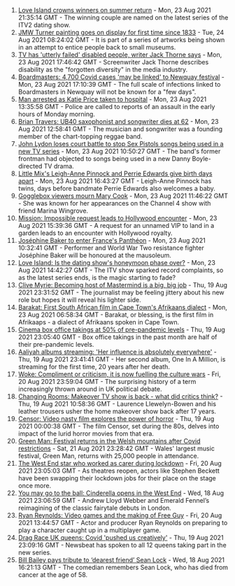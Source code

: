 1. [Love Island crowns winners on summer return](https://www.bbc.co.uk/news/entertainment-arts-58306258) - Mon, 23 Aug 2021 21:35:14 GMT - The winning couple are named on the latest series of the ITV2 dating show.
2. [JMW Turner painting goes on display for first time since 1833](https://www.bbc.co.uk/news/entertainment-arts-58315142) - Tue, 24 Aug 2021 08:24:02 GMT - It is part of a series of artworks being shown in an attempt to entice people back to small museums.
3. [TV has 'utterly failed' disabled people, writer Jack Thorne says](https://www.bbc.co.uk/news/entertainment-arts-58308700) - Mon, 23 Aug 2021 17:46:42 GMT - Screenwriter Jack Thorne describes disability as the "forgotten diversity" in the media industry.
4. [Boardmasters: 4,700 Covid cases 'may be linked' to Newquay festival](https://www.bbc.co.uk/news/uk-england-cornwall-58309660) - Mon, 23 Aug 2021 17:10:39 GMT - The full scale of infections linked to Boardmasters in Newquay will not be known for a "few days".
5. [Man arrested as Katie Price taken to hospital](https://www.bbc.co.uk/news/uk-england-essex-58257403) - Mon, 23 Aug 2021 13:35:58 GMT - Police are called to reports of an assault in the early hours of Monday morning.
6. [Brian Travers: UB40 saxophonist and songwriter dies at 62](https://www.bbc.co.uk/news/entertainment-arts-58307306) - Mon, 23 Aug 2021 12:58:41 GMT - The musician and songwriter was a founding member of the chart-topping reggae band.
7. [John Lydon loses court battle to stop Sex Pistols songs being used in a new TV series](https://www.bbc.co.uk/news/entertainment-arts-58303879) - Mon, 23 Aug 2021 10:50:27 GMT - The band's former frontman had objected to songs being used in a new Danny Boyle-directed TV drama.
8. [Little Mix's Leigh-Anne Pinnock and Perrie Edwards give birth days apart](https://www.bbc.co.uk/news/entertainment-arts-58307310) - Mon, 23 Aug 2021 16:43:27 GMT - Leigh-Anne Pinnock has twins, days before bandmate Perrie Edwards also welcomes a baby.
9. [Gogglebox viewers mourn Mary Cook](https://www.bbc.co.uk/news/entertainment-arts-58305900) - Mon, 23 Aug 2021 11:46:22 GMT - She was known for her appearances on the Channel 4 show with friend Marina Wingrove.
10. [Mission: Impossible request leads to Hollywood encounter](https://www.bbc.co.uk/news/uk-england-birmingham-58305506) - Mon, 23 Aug 2021 15:39:36 GMT - A request for an unnamed VIP to land in a garden leads to an encounter with Hollywood royalty.
11. [Joséphine Baker to enter France's Panthéon](https://www.bbc.co.uk/news/world-europe-58303919) - Mon, 23 Aug 2021 10:32:41 GMT - Performer and World War Two resistance fighter Joséphine Baker will be honoured at the mausoleum.
12. [Love Island: Is the dating show's honeymoon phase over?](https://www.bbc.co.uk/news/entertainment-arts-58270729) - Mon, 23 Aug 2021 14:42:27 GMT - The ITV show sparked record complaints, so as the latest series ends, is the magic starting to fade?
13. [Clive Myrie: Becoming host of Mastermind is a big, big job](https://www.bbc.co.uk/news/entertainment-arts-58150617) - Thu, 19 Aug 2021 23:31:52 GMT - The journalist may be feeling jittery about his new role but hopes it will reveal his lighter side.
14. [Barakat: First South African film in Cape Town's Afrikaans dialect](https://www.bbc.co.uk/news/world-africa-58189393) - Mon, 23 Aug 2021 06:58:34 GMT - Barakat, or blessing, is the first film in Afrikaaps - a dialect of Afrikaans spoken in Cape Town.
15. [Cinema box office takings at 50% of pre-pandemic levels](https://www.bbc.co.uk/news/entertainment-arts-58270577) - Thu, 19 Aug 2021 23:05:40 GMT - Box office takings in the past month are half of their pre-pandemic levels.
16. [Aaliyah albums streaming: 'Her influence is absolutely everywhere'](https://www.bbc.co.uk/news/newsbeat-58246480) - Thu, 19 Aug 2021 23:41:41 GMT - Her second album, One In A Million, is streaming for the first time, 20 years after her death.
17. [Woke: Compliment or criticism, it is now fuelling the culture wars](https://www.bbc.co.uk/news/uk-politics-58281576) - Fri, 20 Aug 2021 23:59:04 GMT - The surprising history of a term increasingly thrown around in UK political debate.
18. [Changing Rooms: Makeover TV show is back - what did critics think?](https://www.bbc.co.uk/news/entertainment-arts-58267000) - Thu, 19 Aug 2021 10:58:36 GMT - Laurence Llewelyn-Bowen and his leather trousers usher the home makeover show back after 17 years.
19. [Censor: Video nasty film explores the power of horror](https://www.bbc.co.uk/news/entertainment-arts-58246426) - Thu, 19 Aug 2021 00:00:38 GMT - The film Censor, set during the 80s, delves into impact of the lurid horror movies from that era.
20. [Green Man: Festival returns in the Welsh mountains after Covid restrictions](https://www.bbc.co.uk/news/entertainment-arts-58282999) - Sat, 21 Aug 2021 23:28:42 GMT - Wales' largest music festival, Green Man, returns with 25,000 people in attendance.
21. [The West End star who worked as carer during lockdown](https://www.bbc.co.uk/news/entertainment-arts-58080453) - Fri, 20 Aug 2021 23:05:03 GMT - As theatres reopen, actors like Stephen Beckett have been swapping their lockdown jobs for their place on the stage once more.
22. [You may go to the ball: Cinderella opens in the West End](https://www.bbc.co.uk/news/entertainment-arts-58260252) - Wed, 18 Aug 2021 23:06:59 GMT - Andrew Lloyd Webber and Emerald Fennel’s reimagining of the classic fairytale debuts in London.
23. [Ryan Reynolds: Video games and the making of Free Guy](https://www.bbc.co.uk/news/technology-58245604) - Fri, 20 Aug 2021 13:44:57 GMT - Actor and producer Ryan Reynolds on preparing to play a character caught up in a multiplayer game.
24. [Drag Race UK queens: Covid 'pushed us creatively'](https://www.bbc.co.uk/news/newsbeat-58270184) - Thu, 19 Aug 2021 23:09:16 GMT - Newsbeat has spoken to all 12 queens taking part in the new series.
25. [Bill Bailey pays tribute to ‘dearest friend’ Sean Lock](https://www.bbc.co.uk/news/entertainment-arts-58262399) - Wed, 18 Aug 2021 16:21:13 GMT - The comedian remembers Sean Lock, who has died from cancer at the age of 58.
